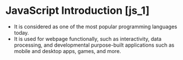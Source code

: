 # JavaScript Introduction [js_1]

- It is considered as one of the most popular programming languages today.
- It is used for webpage functionally, such as interactivity, data processing, and developmental purpose-built applications such as mobile and desktop apps, games, and more.